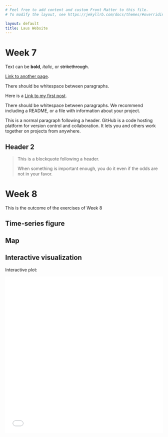 ```yaml
---
# Feel free to add content and custom Front Matter to this file.
# To modify the layout, see https://jekyllrb.com/docs/themes/#overriding-theme-defaults

layout: default
title: Laus Website
---
```


# Week 7

Text can be **bold**, _italic_, or ~~strikethrough~~.

[Link to another page](./subpage1.md).

There should be whitespace between paragraphs.

Here is a [Link to my first post](./_posts/2024-03-12-myfirstpost.md).

There should be whitespace between paragraphs. We recommend including a README, or a file with information about your project.

This is a normal paragraph following a header. GitHub is a code hosting platform for version control and collaboration. It lets you and others work together on projects from anywhere.

## Header 2

> This is a blockquote following a header.
>
> When something is important enough, you do it even if the odds are not in your favor.

# Week 8
This is the outcome of the exercises of Week 8

## Time-series figure



## Map


## Interactive visualization

Interactive plot:

<iframe src="/./_contents/Week6_interactive_plot.html"
    sandbox="allow-same-origin allow-scripts"
    width="100%"
    height="500"
    scrolling="no"
    seamless="seamless"
    frameborder="0">
</iframe>